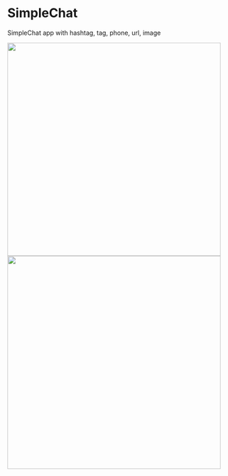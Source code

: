 # SimpleChat
SimpleChat app with hashtag, tag, phone, url, image

<img src="https://raw.githubusercontent.com/minhnguyen31093/SimpleChat/master/1.gif" width="480"/>

<img src="https://raw.githubusercontent.com/minhnguyen31093/SimpleChat/master/2.gif" width="480"/>

